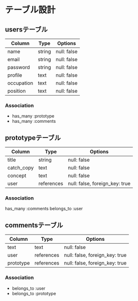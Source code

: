 # テーブル設計

## usersテーブル

| Column      | Type    | Options     |
| ----------- | ------- | ----------- |
| name        | string  | null: false |
| email       | string  | null: false |
| password    | string  | null: false |
| profile     | text    | null: false |
| occupation  | text    | null: false |
| position    | text    | null: false |

### Association

- has_many :prototype
- has_many :comments

## prototypeテーブル

| Column      | Type       | Options                        |
| ----------- | ---------- | ------------------------------ |
| title       | string     | null: false                    |
| catch_copy  | text       | null: false                    |
| concept     | text       | null: false                    |
| user        | references | null: false, foreign_key: true |

### Association

has_many :comments
belongs_to :user

## commentsテーブル

| Column      | Type        | Options                        |
| ----------- | ----------- | ------------------------------ |
| text        | text        | null: false                    |
| user        | references  | null: false, foreign_key: true |
| prototype   | references  | null: false, foreign_key: true |

### Association

- belongs_to :user
- belongs_to :prototype